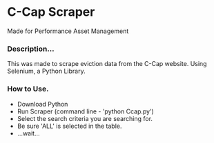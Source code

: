 # C-Cap Scraper
Made for Performance Asset Management

### Description...
This was made to scrape eviction data from the C-Cap website. Using Selenium, a Python Library. 

### How to Use.
- Download Python
- Run Scraper (command line - 'python Ccap.py')
- Select the search criteria you are searching for. 
- Be sure 'ALL' is selected in the table. 
- ...wait...
